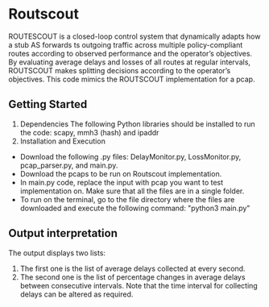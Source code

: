 # Routscout
ROUTESCOUT is a closed-loop control system that dynamically adapts how a stub AS forwards
ts outgoing traffic across multiple policy-compliant routes according to observed performance
and the operator’s objectives. By evaluating average delays and losses of all routes at regular
intervals, ROUTSCOUT makes splitting decisions according to the operator’s objectives. This
code mimics the ROUTSCOUT implementation for a pcap.

## Getting Started
1. Dependencies
The following Python libraries should be installed to run the code: scapy, mmh3 (hash) and ipaddr
2. Installation and Execution
* Download the following .py files: DelayMonitor.py, LossMonitor.py, pcap_parser.py, and main.py.
* Download the pcaps to be run on Routscout implementation.
* In main.py code, replace the input with pcap you want to test implementation on. Make sure that all the files are in a single folder.
* To run on the terminal, go to the file directory where the files are downloaded and execute the following command:
"python3 main.py"

## Output interpretation
The output displays two lists:
1. The first one is the list of average delays collected at every second.
2. The second one is the list of percentage changes in average delays between consecutive intervals.
Note that the time interval for collecting delays can be altered as required.
